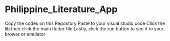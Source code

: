 # Philippine_Literature_App
Copy the codes on this Repostory
Paste to your visual studio code
Click the lib then click the main flutter file
Lastly, click the run button to see it to your brower or emulator
